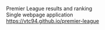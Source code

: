 Premier League results and ranking <br/>
Single webpage application <br/>
https://vtc94.github.io/premier-league
